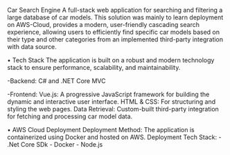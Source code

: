 Car Search Engine
A full-stack web application for searching and filtering a large database of car models.
This solution was mainly to learn deployment on AWS-Cloud, provides a modern, user-friendly cascading search experience, allowing users to efficiently find specific car models based on their type and other categories from an implemented third-party integration with data source.

• Tech Stack
  The application is built on a robust and modern technology stack to ensure performance, scalability, and maintainability.

  -Backend: 
  C# and .NET Core MVC

  -Frontend:
  Vue.js: A progressive JavaScript framework for building the dynamic and interactive user interface.
  HTML & CSS: For structuring and styling the web pages.
  Data Retrieval: Custom-built third-party integration for fetching and processing car model data.

• AWS Cloud Deployment
  Deployment Method: The application is containerized using Docker and hosted on AWS.
  Deployment Tech Stack: 
    - .Net Core SDk
    - Docker
    - Node.js


